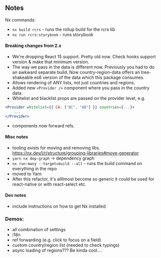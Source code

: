 ## Notes

Nx commands:

- `nx build rcrs` - runs the rollup build for the rcrs lib
- `nx run rcrs:storybook` - runs storybook


#### Breaking changes from 2.x

- We're dropping React 15 support. Pretty old now. Check hooks support version & make that minimum version.
- The way we pass in the data is different now. Previously you had to do an awkward separate build. Now country-region-data
offers an tree-shakeable es6 version of the data which this package consumes.  
- Allows rendering of ANY lists, not just countries and regions.
- Added new `<Provider />` component where you pass in the country data. 
- Whitelist and blacklist props are passed on the provider level, e.g.
```jsx
<Provider whitelist={{ CA: ["BC", "AB"] }} countries={...}>
    ...
</Provider>
```
- components now forward refs.

#### Misc notes

- tooling exists for moving and removing libs. https://nx.dev/l/r/structure/grouping-libraries#move-generator
- `yarn nx dep-graph` -> dependency graph
- `nx run-many --target=build --all` - runs the build command on everything in the repo
- moved to Yarn
- After this refactor, it's allllmost become so generic it could be used for react-native or with react-select etc.

#### Dev notes

- include instructions on how to get Nx installed


### Demos:

- all combination of settings
- i18n
- ref forwarding (e.g. click to focus on a field)
- custom country/region list (needed to check typings)
- async loading of regions??? Be kinda cool....

